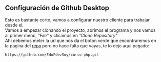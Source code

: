## Configuración de Github Desktop

Esto es bastante corto, vamos a configurar nuestro cliente para trabajar desde el.  
Vamos a empezar clonando el proyecto, abrimos el programa y nos vamos al primer menú, *"File"* y clicamos en *"Clone Repository"*  
Ahi debemos meter la url que nos da el boton verde que encontraremos en la pagina del [repo](https://github.com/EduFdezSoy/curso-php) pero no hace falta que vayas, te lo dejo aqui pegado:
```
https://github.com/EduFdezSoy/curso-php.git
```
